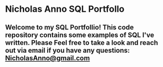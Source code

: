 # Nicholas Anno SQL Portfollo

## Welcome to my SQL Portfollio! This code repository contains some examples of SQL I've written. Please Feel free to take a look and reach out via email if you have any questions: NicholasAnno@gmail.com 
